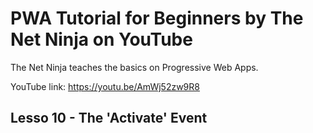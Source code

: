 # PWA Tutorial for Beginners by The Net Ninja on YouTube

The Net Ninja teaches the basics on Progressive Web Apps.

YouTube link: https://youtu.be/AmWj52zw9R8

## Lesso 10 - The 'Activate' Event